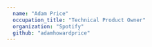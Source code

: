 ```yaml
---
  name: "Adam Price"
  occupation_title: "Technical Product Owner"
  organization: "Spotify"
  github: "adamhowardprice"
---
```

